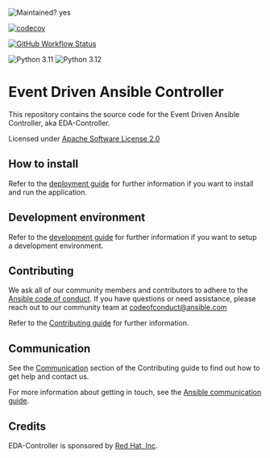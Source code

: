 ![Maintained? yes](https://img.shields.io/badge/maintained%3F-yes-yellow.svg)

[![codecov](https://codecov.io/gh/ansible/eda-server/graph/badge.svg?token=N6Z2DZGKGZ)](https://codecov.io/gh/ansible/eda-server)

[![GitHub Workflow Status](https://github.com/ansible/eda-server/actions/workflows/ci.yaml/badge.svg?branch=main)](https://github.com/ansible/eda-server/actions/workflows/ci.yaml?query=branch%3Amain)

![Python 3.11](https://img.shields.io/badge/Python-3.11-blue)
![Python 3.12](https://img.shields.io/badge/Python-3.12-blue)

# Event Driven Ansible Controller

This repository contains the source code for the Event Driven Ansible Controller, aka EDA-Controller.

Licensed under [Apache Software License 2.0](LICENSE)

## How to install

Refer to the [deployment guide](docs/deployment.md) for further information if you want to install and run the application.

## Development environment

Refer to the [development guide](docs/development.md) for further information if you want to setup a development environment.

## Contributing

We ask all of our community members and contributors to adhere to the [Ansible code of conduct](https://docs.ansible.com/ansible/latest/community/code_of_conduct.html).
If you have questions or need assistance, please reach out to our community team at <codeofconduct@ansible.com>

Refer to the [Contributing guide](docs/contributing.md) for further information.

## Communication

See the [Communication](https://github.com/ansible/eda-server/blob/main/docs/contributing.md#communication) section of the
Contributing guide to find out how to get help and contact us.

For more information about getting in touch, see the
[Ansible communication guide](https://docs.ansible.com/ansible/devel/community/communication.html).

## Credits

EDA-Controller is sponsored by [Red Hat, Inc](https://www.redhat.com).
